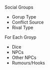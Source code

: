 
Social Groups
* Gorup Type
* Conflict Source
* Rival Type

For Each Groyp
* Dice 
* NPCs 
* Other  NPCs 
* Rumours/Hooks

